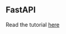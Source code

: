 ## FastAPI

Read the tutorial [here](https://www.edgedb.com/docs/guides/tutorials/rest_apis_with_fastapi)
